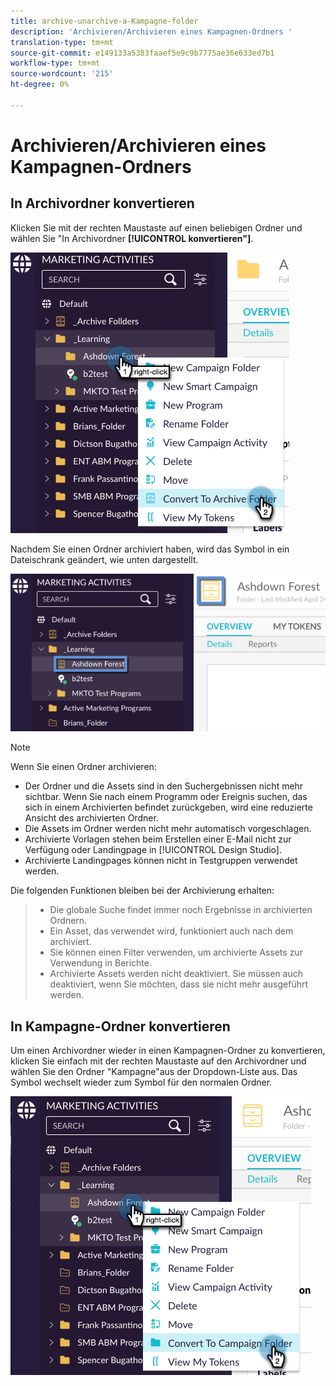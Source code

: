 ```yaml
---
title: archive-unarchive-a-Kampagne-folder
description: 'Archivieren/Archivieren eines Kampagnen-Ordners '
translation-type: tm+mt
source-git-commit: e149133a5383faaef5e9c9b7775ae36e633ed7b1
workflow-type: tm+mt
source-wordcount: '215'
ht-degree: 0%

---
```



# Archivieren/Archivieren eines Kampagnen-Ordners

## In Archivordner konvertieren

Klicken Sie mit der rechten Maustaste auf einen beliebigen Ordner und wählen Sie &quot;In Archivordner **[!UICONTROL konvertieren&quot;]**.

![Bild eins](/help/sky/assets/campaign-folders/archive-unarchive-a-campaign-folder/archive-unarchive-a-campaign-folder-1.png)

Nachdem Sie einen Ordner archiviert haben, wird das Symbol in ein Dateischrank geändert, wie unten dargestellt.

![Bild zwei](/help/sky/assets/campaign-folders/archive-unarchive-a-campaign-folder/archive-unarchive-a-campaign-folder-2.png)

>[!NOTE]
>
>Wenn Sie einen Ordner archivieren:
>
>* Der Ordner und die Assets sind in den Suchergebnissen nicht mehr sichtbar.
   >Wenn Sie nach einem Programm oder Ereignis suchen, das sich in einem Archivierten befindet
   >zurückgeben, wird eine reduzierte Ansicht des archivierten
   >Ordner.
>* Die Assets im Ordner werden nicht mehr automatisch vorgeschlagen.
>* Archivierte Vorlagen stehen beim Erstellen einer E-Mail nicht zur Verfügung
   >oder Landingpage in [!UICONTROL Design Studio].
>* Archivierte Landingpages können nicht in Testgruppen verwendet werden.

>
>
Die folgenden Funktionen bleiben bei der Archivierung erhalten:
>
>* Die globale Suche findet immer noch Ergebnisse in archivierten Ordnern.
>* Ein Asset, das verwendet wird, funktioniert auch nach dem
   >archiviert.
>* Sie können einen Filter verwenden, um archivierte Assets zur Verwendung in
   >Berichte.
>* Archivierte Assets werden nicht deaktiviert. Sie müssen auch
   >deaktiviert, wenn Sie möchten, dass sie nicht mehr ausgeführt werden.

>



## In Kampagne-Ordner konvertieren

Um einen Archivordner wieder in einen Kampagnen-Ordner zu konvertieren, klicken Sie einfach mit der rechten Maustaste auf den Archivordner und wählen Sie den Ordner &quot;Kampagne&quot;aus der Dropdown-Liste aus. Das Symbol wechselt wieder zum Symbol für den normalen Ordner.

![Bild drei](/help/sky/assets/campaign-folders/archive-unarchive-a-campaign-folder/archive-unarchive-a-campaign-folder-3.png)
